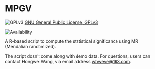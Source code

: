 # MPGV
![GPLv3](http://www.gnu.org/graphics/gplv3-88x31.png)
[GNU General Public License, GPLv3](http://www.gnu.org/copyleft/gpl.html)

![Availability](https://github.com/whweve/MPGV)


A R-based script to compute the statistical significance using MR (Mendalian randomized).

The script dosn't come along with demo data. For questions, users can contact Hongwei Wang, via email address whweve@163.com.
 
